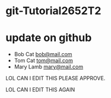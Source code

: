 # git-Tutorial2652T2

# update on github


- Bob Cat bob@mail.com
- Tom Cat tom@mail.com
- Mary Lamb mary@mail.com

LOL CAN I EDIT THIS PLEASE APPROVE.

LOL CAN I EDIT THIS AGAIN
